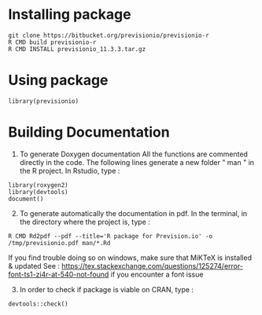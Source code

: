 # Installing package

```
git clone https://bitbucket.org/previsionio/previsionio-r
R CMD build previsionio-r
R CMD INSTALL previsionio_11.3.3.tar.gz
```

# Using package
```
library(previsionio)
```

# Building Documentation 

1) To generate Doxygen documentation
All the functions are commented directly in the code. 
The following lines generate a new folder " man " in the R project. 
In Rstudio, type : 
```
library(roxygen2)
library(devtools)
document()
```

2) To generate automatically the documentation in pdf.
In the terminal, in the directory where the project is, type : 
```
R CMD Rd2pdf --pdf --title='R package for Prevision.io' -o /tmp/previsionio.pdf man/*.Rd

```

If you find trouble doing so on windows, make sure that MiKTeX is installed & updated
See : https://tex.stackexchange.com/questions/125274/error-font-ts1-zi4r-at-540-not-found if you encounter a font issue

3) In order to check if package is viable on CRAN, type :
```
devtools::check()
```
